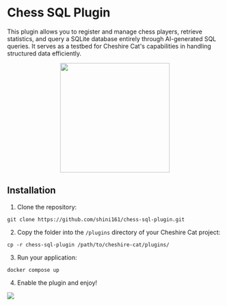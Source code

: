 # Chess SQL Plugin

This plugin allows you to register and manage chess players, retrieve statistics, and query a SQLite database entirely through AI-generated SQL queries. It serves as a testbed for Cheshire Cat's capabilities in handling structured data efficiently.

<p align="center">
  <img src="https://raw.githubusercontent.com/shini161/chess-sql-plugin/3e074e53405e20afb973fb85099c14ce257297fa/assets/thumb.webp" 
       style="height: 256px; width: auto;">
</p>

## Installation

1. Clone the repository:
```Shell
git clone https://github.com/shini161/chess-sql-plugin.git
```

2. Copy the folder into the `/plugins` directory of your Cheshire Cat project:
```Shell
cp -r chess-sql-plugin /path/to/cheshire-cat/plugins/
```

3. Run your application:
```Shell
docker compose up
```

4. Enable the plugin and enjoy!
<img src="https://raw.githubusercontent.com/shini161/chess-sql-plugin/3e074e53405e20afb973fb85099c14ce257297fa/assets/enable_plugin_screen.png">
